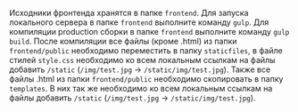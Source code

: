 Исходники фронтенда хранятся в папке `frontend`. 
Для запуска локального сервера в папке `frontend` выполните команду `gulp`. 
Для компиляции production сборки в папке `frontend` выполните команду `gulp build`.
После компиляции все файлы (кроме .html) из папки `frontend/public` необходимо переместить в папку `staticfiles`, 
в файле стилей `style.css` необходимо ко всем локальным ссылкам на файлы добавить `/static` (`/img/test.jpg` -> `/static/img/test.jpg`).
Также все файлы .html из папки `frontend/public` необходимо скопировать в папку `templates`.
В них так же необходимо ко всем локальным ссылкам на файлы добавить `/static` (`/img/test.jpg` -> `/static/img/test.jpg`).

